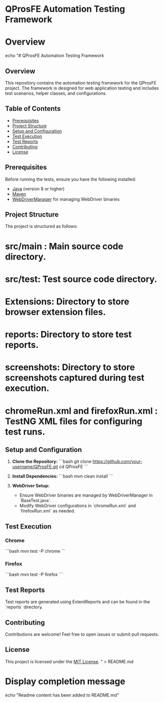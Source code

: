 # QProsFE Automation Testing Framework

# Overview
echo "# QProsFE Automation Testing Framework

## Overview

This repository contains the automation testing framework for the QProsFE project. The framework is designed for web application testing and includes test scenarios, helper classes, and configurations.

## Table of Contents

- [Prerequisites](#prerequisites)
- [Project Structure](#project-structure)
- [Setup and Configuration](#setup-and-configuration)
- [Test Execution](#test-execution)
- [Test Reports](#test-reports)
- [Contributing](#contributing)
- [License](#license)

## Prerequisites

Before running the tests, ensure you have the following installed:

- [Java](https://www.java.com/) (version 8 or higher)
- [Maven](https://maven.apache.org/)
- [WebDriverManager](https://github.com/bonigarcia/webdrivermanager) for managing WebDriver binaries

## Project Structure

The project is structured as follows:

#  src/main : Main source code directory.
#  src/test: Test source code directory.
#  Extensions: Directory to store browser extension files.
#  reports: Directory to store test reports.
#  screenshots: Directory to store screenshots captured during test execution.
#  chromeRun.xml and firefoxRun.xml : TestNG XML files for configuring test runs.

## Setup and Configuration

1. **Clone the Repository:**
   \`\`\`bash
   git clone https://github.com/your-username/QProsFE.git
   cd QProsFE
   \`\`\`

2. **Install Dependencies:**
   \`\`\`bash
   mvn clean install
   \`\`\`

3. **WebDriver Setup:**
   - Ensure WebDriver binaries are managed by WebDriverManager in \`BaseTest.java\`.
   - Modify WebDriver configurations in \`chromeRun.xml\` and \`firefoxRun.xml\` as needed.

## Test Execution

### Chrome
\`\`\`bash
mvn test -P chrome
\`\`\`

### Firefox
\`\`\`bash
mvn test -P firefox
\`\`\`

## Test Reports

Test reports are generated using ExtentReports and can be found in the \`reports\` directory.

## Contributing

Contributions are welcome! Feel free to open issues or submit pull requests.

## License

This project is licensed under the [MIT License](LICENSE).
" > README.md

# Display completion message
echo "Readme content has been added to README.md"
